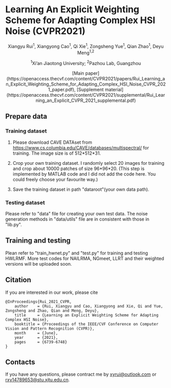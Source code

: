 # Learning An Explicit Weighting Scheme for Adapting Complex HSI Noise (CVPR2021)
<p align="center">
    Xiangyu Rui<sup>1</sup>, Xiangyong Cao<sup>1</sup>, Qi Xie<sup>1</sup>, Zongsheng Yue<sup>1</sup>, Qian Zhao<sup>1</sup>, Deyu Meng<sup>1,2</sup>
</p>

<p align="center">
<sup>1</sup>Xi’an Jiaotong University; <sup>2</sup>Pazhou Lab, Guangzhou
</p>

<p align="center">
[Main paper](https://openaccess.thecvf.com/content/CVPR2021/papers/Rui_Learning_an_Explicit_Weighting_Scheme_for_Adapting_Complex_HSI_Noise_CVPR_2021_paper.pdf),
[Supplement material](https://openaccess.thecvf.com/content/CVPR2021/supplemental/Rui_Learning_an_Explicit_CVPR_2021_supplemental.pdf)
</p>

## Prepare data

### Training dataset
1. Please download CAVE DATAset from https://www.cs.columbia.edu/CAVE/databases/multispectral/ for training. The image size is of 512\*512\*31.

2. Crop your own training dataset. I randomly select 20 images for training and crop about 10000 patches of size 96\*96\*20. (This step is implemented by MATLAB code and I did not add the code here. You could freely choose your favourite way.) 

3. Save the training dataset in path "dataroot"(your own data path).

### Testing dataset
Please refer to "data" file for creating your own test data. The noise generation methods in "data/utils" file are in consistent with those in "lib.py".  

## Training and testing
Plean refer to "train_hwnet.py" and "test.py" for training and testing HWLRMF. More test codes for NAILRMA, NGmeet, LLRT and their weighted versions will be uploaded soon.

## Citation
If you are interested in our work, please cite  

```
@InProceedings{Rui_2021_CVPR, 
    author    = {Rui, Xiangyu and Cao, Xiangyong and Xie, Qi and Yue, Zongsheng and Zhao, Qian and Meng, Deyu},
    title     = {Learning an Explicit Weighting Scheme for Adapting Complex HSI Noise},    
    booktitle = {Proceedings of the IEEE/CVF Conference on Computer Vision and Pattern Recognition (CVPR)},    
    month     = {June},    
    year      = {2021},    
    pages     = {6739-6748}    
}
```
## Contacts
If you have any questions, please contract me by <xyrui@outlook.com> or <rxy14789653@stu.xjtu.edu.cn>.
